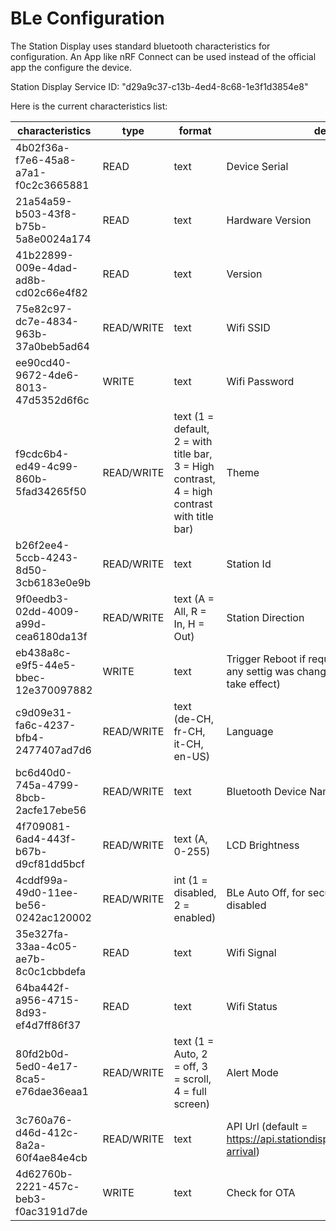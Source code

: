 # BLe Configuration

The Station Display uses standard bluetooth characteristics for configuration. An App like nRF Connect can be used instead of the official app the configure the device.

Station Display Service ID: "d29a9c37-c13b-4ed4-8c68-1e3f1d3854e8"

Here is the current characteristics list:

| characteristics | type | format | description |
|------------|------------|------------|------------|
| 4b02f36a-f7e6-45a8-a7a1-f0c2c3665881 | READ | text | Device Serial |
| 21a54a59-b503-43f8-b75b-5a8e0024a174 | READ | text | Hardware Version |
| 41b22899-009e-4dad-ad8b-cd02c66e4f82 | READ | text | Version |
| 75e82c97-dc7e-4834-963b-37a0beb5ad64 | READ/WRITE | text | Wifi SSID |
| ee90cd40-9672-4de6-8013-47d5352d6f6c | WRITE | text | Wifi Password |
| f9cdc6b4-ed49-4c99-860b-5fad34265f50 | READ/WRITE | text (1 = default, 2 = with title bar, 3 = High contrast, 4 = high contrast with title bar) | Theme |
| b26f2ee4-5ccb-4243-8d50-3cb6183e0e9b | READ/WRITE | text | Station Id |
| 9f0eedb3-02dd-4009-a99d-cea6180da13f | READ/WRITE | text (A = All, R = In, H = Out) | Station Direction |
| eb438a8c-e9f5-44e5-bbec-12e370097882 | WRITE | text | Trigger Reboot if required (Will trigger a reboot if any settig was changed that requires a reboot to take effect) |
| c9d09e31-fa6c-4237-bfb4-2477407ad7d6 | READ/WRITE | text (de-CH, fr-CH, it-CH, en-US) | Language |
| bc6d40d0-745a-4799-8bcb-2acfe17ebe56 | READ/WRITE | text | Bluetooth Device Name |
| 4f709081-6ad4-443f-b67b-d9cf81dd5bcf | READ/WRITE | text (A, 0-255) | LCD Brightness |
| 4cddf99a-49d0-11ee-be56-0242ac120002 | READ/WRITE | int (1 = disabled, 2 = enabled) | BLe Auto Off, for security this should be left disabled |
| 35e327fa-33aa-4c05-ae7b-8c0c1cbbdefa | READ | text | Wifi Signal |
| 64ba442f-a956-4715-8d93-ef4d7ff86f37 | READ | text | Wifi Status |
| 80fd2b0d-5ed0-4e17-8ca5-e76dae36eaa1 | READ/WRITE | text (1 = Auto, 2 = off, 3 = scroll, 4 = full screen) | Alert Mode |
| 3c760a76-d46d-412c-8a2a-60f4ae84e4cb | READ/WRITE | text | API Url (default = https://api.stationdisplay.com/station/departure-arrival) |
| 4d62760b-2221-457c-beb3-f0ac3191d7de | WRITE | text | Check for OTA |



